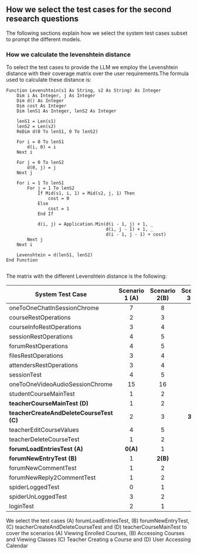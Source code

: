 ## How we select the test cases for the second research questions

The following sections explain how we select the system test cases subset to prompt the different models.

### How we calculate the levenshtein distance

To select the test cases to provide the LLM we employ the Levenshtein distance with their coverage matrix over the
user requirements.The formula used to calculate these distance is:

````vba
Function Levenshtein(s1 As String, s2 As String) As Integer
    Dim i As Integer, j As Integer
    Dim d() As Integer
    Dim cost As Integer
    Dim lenS1 As Integer, lenS2 As Integer
    
    lenS1 = Len(s1)
    lenS2 = Len(s2)
    ReDim d(0 To lenS1, 0 To lenS2)
    
    For i = 0 To lenS1
        d(i, 0) = i
    Next i
    
    For j = 0 To lenS2
        d(0, j) = j
    Next j
    
    For i = 1 To lenS1
        For j = 1 To lenS2
            If Mid(s1, i, 1) = Mid(s2, j, 1) Then
                cost = 0
            Else
                cost = 1
            End If
            
            d(i, j) = Application.Min(d(i - 1, j) + 1, _
                                      d(i, j - 1) + 1, _
                                      d(i - 1, j - 1) + cost)
        Next j
    Next i
    
    Levenshtein = d(lenS1, lenS2)
End Function
 
````

The matrix with the different Levenshtein distance is the following:

| System Test Case                         | **Scenario 1 (A)** | **Scenario 2(B)** | **Scenario 3 (C)** | Scenario 4 | Scenario 5 | Scenario 8 | Scenario 9 | Scenario 10 | Scenario 11 | Scenario 12 | Scenario 13 | **Scenario 14 (D)** | Scenario 15 |
|------------------------------------------|:------------------:|:-----------------:|:------------------:|:----------:|:----------:|:----------:|:----------:|:-----------:|:-----------:|:-----------:|:-----------:|:-------------------:|:-----------:|
| oneToOneChatInSessionChrome              |         7          |         8         |         9          |     14     |     11     |     10     |     9      |     10      |     10      |     10      |     10      |         10          |     13      |
| courseRestOperations                     |         2          |         3         |         3          |     10     |     7      |     5      |     4      |      3      |      5      |      5      |      5      |          5          |      8      |
| courseInfoRestOperations                 |         3          |         4         |         4          |     10     |     8      |     6      |     5      |      4      |      5      |      5      |      4      |          6          |      9      |
| sessionRestOperations                    |         4          |         5         |         5          |     6      |     9      |     7      |     6      |      7      |      7      |      7      |      7      |          7          |     10      |
| forumRestOperations                      |         4          |         5         |         5          |     8      |     5      |     7      |     6      |      7      |      7      |      7      |      7      |          7          |     10      |
| filesRestOperations                      |         3          |         4         |         4          |     8      |     6      |     6      |     5      |      6      |      6      |      6      |      6      |          6          |      9      |
| attendersRestOperations                  |         3          |         4         |         4          |     9      |     8      |     6      |     5      |      6      |      6      |      6      |      6      |          6          |      7      |
| sessionTest                              |         4          |         5         |         6          |     11     |     8      |     7      |     6      |      7      |      7      |      7      |      7      |          7          |     10      |
| oneToOneVideoAudioSessionChrome          |         15         |        16         |         17         |     16     |     17     |     18     |     17     |     18      |     18      |     18      |     18      |         18          |     21      |
| studentCourseMainTest                    |         1          |         2         |         4          |     9      |     6      |     3      |     3      |      4      |      4      |      4      |      4      |          2          |      7      |
| **teacherCourseMainTest (D)**            |         1          |         2         |         4          |     9      |     6      |     3      |     3      |      4      |      4      |      4      |      4      |      **2(D)**       |      7      |
| **teacherCreateAndDeleteCourseTest (C)** |         2          |         3         |      **3(C)**      |     10     |     7      |     5      |     4      |      3      |      5      |      5      |      5      |          5          |      8      |
| teacherEditCourseValues                  |         4          |         5         |         5          |     11     |     7      |     7      |     6      |      5      |      6      |      6      |      5      |          7          |     10      |
| teacherDeleteCourseTest                  |         1          |         2         |         2          |     9      |     6      |     4      |     3      |      4      |      4      |      4      |      4      |          4          |      7      |
| **forumLoadEntriesTest (A)**             |      **0(A)**      |         1         |         3          |     8      |     5      |     3      |     2      |      3      |      3      |      3      |      3      |          3          |      6      |
| **forumNewEntryTest (B)**                |         1          |     **2(B)**      |         3          |     9      |     4      |     4      |     3      |      4      |      4      |      4      |      4      |          4          |      7      |
| forumNewCommentTest                      |         1          |         2         |         3          |     9      |     4      |     4      |     3      |      4      |      4      |      4      |      4      |          4          |      7      |
| forumNewReply2CommentTest                |         1          |         2         |         3          |     9      |     4      |     4      |     3      |      4      |      4      |      4      |      4      |          4          |      7      |
| spiderLoggedTest                         |         0          |         1         |         3          |     8      |     5      |     3      |     2      |      3      |      3      |      3      |      3      |          3          |      6      |
| spiderUnLoggedTest                       |         3          |         2         |         2          |     7      |     4      |     2      |     1      |      2      |      2      |      2      |      2      |          2          |      3      |
| loginTest                                |         2          |         1         |         1          |     6      |     3      |     2      |     0      |      1      |      1      |      1      |      1      |          1          |      4      |

We select the test cases (A) forumLoadEntriesTest, (B) forumNewEntryTest, (C) teacherCreateAndDeleteCourseTest
and (D) teacherCourseMainTest to cover the scenarios (A) Viewing Enrolled Courses, (B) Accessing Courses and Viewing
Classes
(C) Teacher Creating a Course and (D) User Accessing Calendar